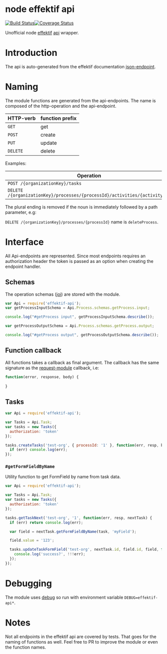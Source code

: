 node effektif api
=================

[![Build Status](https://secure.travis-ci.org/paed01/node-effektif-api.png)](http://travis-ci.org/paed01/node-effektif-api)[![Coverage Status](https://coveralls.io/repos/paed01/node-effektif-api/badge.svg?branch=master)](https://coveralls.io/r/paed01/node-effektif-api?branch=master)

Unofficial node [effektif][1] [api][2] wrapper.

# Introduction

The api is auto-generated from the effektif documentation [json-endpoint][3].

# Naming

The module functions are generated from the api-endpoints. The name is composed of the http-operation and the api-endpoint.

|HTTP-verb |function prefix|
|----------|---------------|
| `GET`    | get           |
| `POST`   | create        |
| `PUT`    | update        |
| `DELETE` | delete        |

Examples:

|Operation |function name  |
|----------|---------------|
| `POST /{organizationKey}/tasks` | `createTasks` | 
| `DELETE /{organizationKey}/processes/{processId}/activities/{activityId}` | `deleteProcessActivity` | 

The plural ending is removed if the noun is immediately followed by a path parameter, e.g:

`DELETE /{organizationKey}/processes/{processId}` name is `deleteProcess`.

# Interface

All Api-endpoints are represented. Since most endpoints requires an authorization header the token is passed as an option when creating the endpoint handler.

## Schemas

The operation schemas ([joi](https://github.com/hapijs/joi)) are stored with the module.

```javascript
var Api = require('effektif-api');
var getProcessInputSchema = Api.Process.schemas.getProcess.input;

console.log("#getProcess input", getProcessInputSchema.describe());

var getProcessOutputSchema = Api.Process.schemas.getProcess.output;

console.log("#getProcess output", getProcessOutputSchema.describe());
```

## Function callback

All functions takes a callback as final argument. The callback has the same signature as the [request-module](https://www.npmjs.com/package/request) callback, i.e:

```javascript
function(error, response, body) {
	
}
```

## Tasks

```javascript
var Api = require('effektif-api');

var Tasks = Api.Task;
var tasks = new Tasks({
  authorization: 'token'
});

tasks.createTasks('test-org', { processId: '1' }, function(err, resp, body) {
  if (err) console.log(err);    
});
```

### `#getFormFieldByName`

Utility function to get FormField by name from task data.

```javascript
var Api = require('effektif-api');

var Tasks = Api.Task;
var tasks = new Tasks({
  authorization: 'token'
});

tasks.getTaskNext('test-org', '1', function(err, resp, nextTask) {
  if (err) return console.log(err);

  var field = nextTask.getFormFieldByName(task, 'myField');

  field.value = '123';

  tasks.updateTaskFormField('test-org', nextTask.id, field.id, field, function(err, resp, res) {
    console.log('success?', !!!err);
  });
});
```
# Debugging

The module uses [debug](github.com/visionmedia/debug) so run with environment variable `DEBUG=effektif-api*`.

# Notes

Not all endpoints in the effektif api are covered by tests. That goes for the naming of functions as well. Feel free to PR to improve the module or even the function names.

[1]: http://www.effektif.com/
[2]: https://app.effektif.com/api-docs/index.html
[3]: https://app.effektif.com/api/v1/docs
